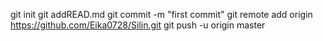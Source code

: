 git init
git addREAD.md
git commit -m "first commit"
git remote add origin https://github.com/Eika0728/Silin.git
git push -u origin master
